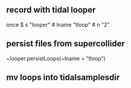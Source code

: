 ## record with tidal looper
once $ s "looper" # lname "tloop" # n "2"


## persist files from supercollider
~looper.persistLoops(~lname = "tloop")


## mv loops into tidalsamplesdir